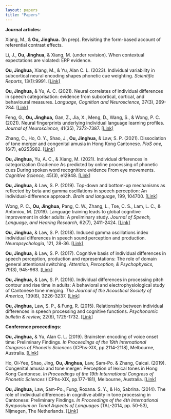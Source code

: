 ```yaml
---
layout: papers
title: "Papers"
---
```

**Journal articles**:

Xiang, M., & <strong>Ou, Jinghua.</strong> (In prep). Revisiting the form-based account of referential contrast effects.

Li, J., <strong>Ou, Jinghua,</strong> & Xiang, M. (under revision). When contextual expectations are violated: ERP evidence.

<strong>Ou, Jinghua,</strong> Xiang, M., & Yu, Alan C. L. (2023). Individual variability in subcortical neural encoding shapes phonetic cue weighting. <i>Scientific Reports,</i> 13(1):9991. <a href="https://www.nature.com/articles/s41598-023-37212-y">[Link]</a>

<strong>Ou, Jinghua,</strong> & Yu, A. C. (2021). Neural correlates of individual differences in speech categorisation: evidence from subcortical, cortical, and behavioural measures. <i>Language, Cognition and Neuroscience,</i> 37(3), 269-284. <a href="https://www.tandfonline.com/doi/abs/10.1080/23273798.2021.1980594">[Link]</a>

Feng, G., <strong>Ou, Jinghua,</strong> Gan, Z., Jia, X., Meng, D., Wang, S., & Wong, P. C. (2021). Neural fingerprints underlying individual language learning profiles. <i>Journal of Neuroscience,</i> 41(35), 7372-7387. <a href="https://www.jneurosci.org/content/jneuro/41/35/7372.full.pdf">[Link]</a>

Zhang, C., Ho, O. Y., Shao, J., <strong>Ou, Jinghua,</strong> & Law, S. P. (2021). Dissociation of tone merger and congenital amusia in Hong Kong Cantonese. <i>PloS one,</i> 16(7), e0253982. <a href="https://journals.plos.org/plosone/article?id=10.1371/journal.pone.0253982">[Link]</a>

<strong>Ou, Jinghua,</strong> Yu, A. C., & Xiang, M. (2021). Individual differences in categorization Gradience As predicted by online processing of phonetic cues During spoken word recognition: evidence From eye movements. <i>Cognitive Science,</i> 45(3), e12948. <a href="https://onlinelibrary.wiley.com/doi/pdf/10.1111/cogs.12948">[Link]</a>

<strong>Ou, Jinghua,</strong> & Law, S. P. (2019). Top-down and bottom-up mechanisms as reflected by beta and gamma oscillations in speech perception: An individual-difference approach. <i>Brain and language,</i> 199, 104700. <a href="https://doi.org/10.1016/j.bandl.2019.104700">[Link]</a>

Wong, P. C., <strong>Ou, Jinghua,</strong> Pang, C. W., Zhang, L., Tse, C. S., Lam, L. C., & Antoniou, M. (2019). Language training leads to global cognitive improvement in older adults: A preliminary study. <i>Journal of Speech, Language, and Hearing Research,</i> 62(7), 2411-2424. <a href="https://doi.org/10.1044/2019_JSLHR-L-18-0321">[Link]</a>

<strong>Ou, Jinghua,</strong> & Law, S. P. (2018). Induced gamma oscillations index individual differences in speech sound perception and production. <i>Neuropsychologia,</i> 121, 28-36. <a href="https://doi.org/10.1016/j.neuropsychologia.2018.10.028">[Link]</a>

<strong>Ou, Jinghua,</strong> & Law, S. P. (2017). Cognitive basis of individual differences in speech perception, production and representations: The role of domain general attentional switching. <i>Attention, Perception, & Psychophysics,</i> 79(3), 945-963. <a href="https://doi.org/10.3758/s13414-017-1283-z">[Link]</a>

<strong>Ou, Jinghua,</strong> & Law, S. P. (2016). Individual differences in processing pitch contour and rise time in adults: A behavioral and electrophysiological study of Cantonese tone merging. <i>The Journal of the Acoustical Society of America,</i> 139(6), 3226-3237. <a href="https://doi.org/10.1121/1.4954252">[Link]</a>

<strong>Ou, Jinghua,</strong> Law, S. P., & Fung, R. (2015). Relationship between individual differences in speech processing and cognitive functions. <i>Psychonomic bulletin & review,</i> 22(6), 1725-1732. <a href="https://doi.org/10.3758/s13423-015-0839-y">[Link]</a>

**Conference proceedings**:

<strong>Ou, Jinghua,</strong> & Yu, Alan C. L. (2019). Brainstem encoding of voice onset time: Preliminary Findings. <i>In Proceedings of the 19th International Congress of Phonetic Sciences</i> (ICPhs-XIX, pp.2114-2118), Melbourne, Australia. <a href="https://jhou27.github.io/research">[Link]</a>

Ho, Oi-Yee, Shao, Jing, <strong>Ou, Jinghua,</strong> Law, Sam-Po. & Zhang, Caicai. (2019). Congenital amusia and tone merger: Perception of lexical tones in Hong Kong Cantonese. <i>In Proceedings of the 19th International Congress of Phonetic Sciences</i> (ICPhs-XIX, pp.177-181), Melbourne, Australia. <a href="https://jhou27.github.io/research">[Link]</a>

<strong>Ou, Jinghua,</strong> Law, Sam-Po., Fung, Roxana. S. Y., & Ho, Sabrina. (2014). The role of individual differences in cognitive ability in tone processing in Cantonese: Preliminary Findings. <i>In Proceedings of the 4th International Symposium on Tonal Aspects of Languages</i> (TAL-2014, pp. 50-53), Nijmegen, The Netherlands. <a href="https://jhou27.github.io/research">[Link]</a>
